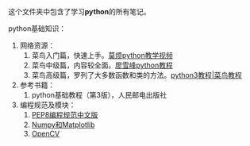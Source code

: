 这个文件夹中包含了学习**python**的所有笔记。

python基础知识：

1. 网络资源：
   1. 菜鸟入门篇，快速上手。[莫烦python教学视频](https://morvanzhou.github.io/tutorials/python-basic/basic/)
   2. 菜鸟中级篇，内容较全面。[廖雪峰python教程](https://www.liaoxuefeng.com/wiki/0014316089557264a6b348958f449949df42a6d3a2e542c000)
   3. 菜鸟高级篇，罗列了大多数函数和类的方法。[python3教程|菜鸟教程](http://www.runoob.com/python3/python3-tutorial.html)
2. 参考书籍：
   1. python基础教程（第3版），人民邮电出版社
3. 编程规范及模块：
   1. [PEP8编程规范中文版](https://blog.csdn.net/ratsniper/article/details/78954852)
   2. [Numpy和Matplotlib](https://zhuanlan.zhihu.com/p/24309547)
   3. [OpenCV](https://zhuanlan.zhihu.com/p/24425116)

